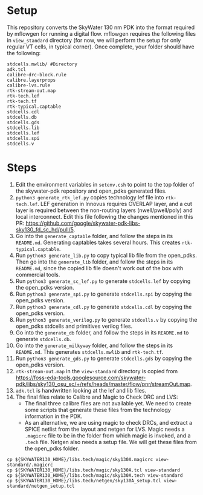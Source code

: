 # Setup

This repository converts the SkyWater 130 nm PDK into the format required by mflowgen for running a digital flow. mflowgen requires the following files in `view_standard` directory (for now, we will perform the setup for only regular VT cells, in typical corner). Once complete, your folder should have the following:
```
stdcells.mwlib/ #Directory
adk.tcl
calibre-drc-block.rule
calibre.layerprops
calibre-lvs.rule
rtk-stream-out.map
rtk-tech.lef
rtk-tech.tf
rtk-typical.captable
stdcells.cdl
stdcells.db
stdcells.gds
stdcells.lib
stdcells.lef
stdcells.spi
stdcells.v
```

# Steps
1. Edit the environment variables in `setenv.csh` to point to the top folder of the skywater-pdk repository and open_pdks generated files.
2. `python3 generate_rtk_lef.py` copies technology lef file into `rtk-tech.lef`. LEF generation in Innovus requires OVERLAP layer, and a cut layer is required between the non-routing layers (nwell/pwell/poly) and local interconnect. Edit this file following the changes mentioned in this PR: https://github.com/google/skywater-pdk-libs-sky130_fd_sc_hd/pull/5.
3. Go into the `generate_captable` folder, and follow the steps in its `README.md`. Generating captables takes several hours. This creates `rtk-typical.captable`.
4. Run `python3 generate_lib.py` to copy typical lib file from the open_pdks. Then go into the `generate_lib` folder, and follow the steps in its `README.md`, since the copied lib file doesn't work out of the box with commercial tools.
5. Run `python3 generate_sc_lef.py` to generate `stdcells.lef` by copying the open_pdks version.
6. Run `python3 generate_spi.py` to generate `stdcells.spi` by copying the open_pdks version.
7. Run `python3 generate_cdl.py` to generate `stdcells.cdl` by copying the open_pdks version.
8. Run `python3 generate_verilog.py` to generate `stdcells.v` by copying the open_pdks stdcells and primitives verilog files.
9. Go into the `generate_db` folder, and follow the steps in its `README.md` to generate `stdcells.db`.
10. Go into the `generate_milkyway` folder, and follow the steps in its `README.md`. This generates `stdcells.mwlib` and `rtk-tech.tf`.
11. Run `python3 generate_gds.py` to generate `stdcells.gds` by copying the open_pdks version.
12. `rtk-stream-out.map` in the `view-standard` directory is copied from https://foss-eda-tools.googlesource.com/skywater-pdk/libs/sky130_osu_sc/+/refs/heads/master/flow/pnr/streamOut.map.
13. `adk.tcl` is handwritten looking at the lef and lib files.
14. The final files relate to Calibre and Magic to Check DRC and LVS:
    - The final three calibre files are not available yet. We need to create some scripts that generate these files from the technology information in the PDK. 
    - As an alternative, we are using magic to check DRCs, and extract a SPICE netlist from the layout and netgen for LVS. Magic needs a `.magicrc` file to be in the folder from which magic is invoked, and a `.tech` file. Netgen also needs a setup file. We will get these files from the open_pdks folder. 
```
cp ${SKYWATER130_HOME}/libs.tech/magic/sky130A.magicrc view-standard/.magicrc
cp ${SKYWATER130_HOME}/libs.tech/magic/sky130A.tcl view-standard
cp ${SKYWATER130_HOME}/libs.tech/magic/sky130A.tech view-standard
cp ${SKYWATER130_HOME}/libs.tech/netgen/sky130A_setup.tcl view-standard/netgen_setup.tcl
```
